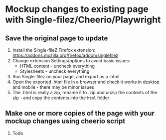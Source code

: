 # Mockup changes to existing page with Single-filez/Cheerio/Playwright

## Save the original page to update

1. Install the Single-fileZ Firefox extension: https://addons.mozilla.org/firefox/addon/singlefilez
1. Change extension Settings/options to avoid basic issues:
    - HTML content - uncheck everything
    - Stylesheets - uncheck everything
1. Run Single-filez on your page, and export as a .html
1. Open the exported .html file in a browser and check it works in desktop and mobile - there may be minor issues
1. The .html is really a zip, rename it to .zip and unzip the contents of the zip - and copy the contents into the `html` folder

## Make one or more copies of the page with your mockup changes using cheerio script

1. Todo
